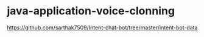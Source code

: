# java-application-voice-clonning


https://github.com/sarthak7509/Intent-chat-bot/tree/master/intent-bot-data
